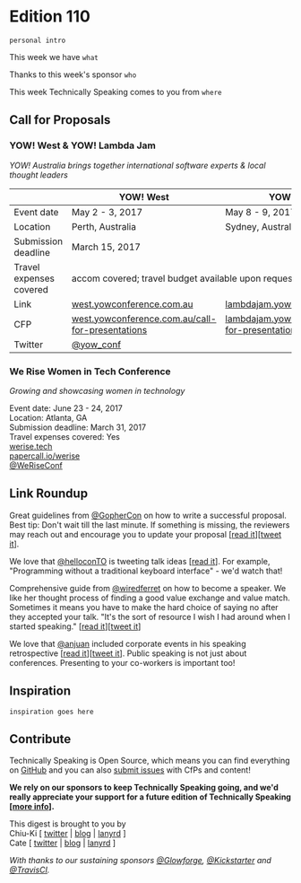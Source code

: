 # Edition 110

`personal intro`

This week we have `what`

Thanks to this week's sponsor `who`

This week Technically Speaking comes to you from `where`


## Call for Proposals

### YOW! West & YOW! Lambda Jam
*YOW! Australia brings together international software experts & local thought leaders*

<table>
<thead>
<tr>
<th></th>
<th>YOW! West</th>
<th>YOW! Lambda Jam</th>
</tr>
</thead>
<tbody>
<tr>
<td>Event date</td>
<td>May 2 - 3, 2017</td>
<td>May 8 - 9, 2017</td>
</tr>
<tr>
<td>Location</td>
<td>Perth, Australia</td>
<td>Sydney, Australia</td>
</tr>
<tr>
<td>Submission deadline</td>
<td colspan="2">March 15, 2017</td>
</tr>
<tr>
<td>Travel expenses covered</td>
<td colspan="2">accom covered; travel budget available upon request</td>
</tr>
<tr>
<td>Link</td>
<td><a href="http://west.yowconference.com.au/">west.yowconference.com.au</a></td>
<td><a href="http://lambdajam.yowconference.com.au/">lambdajam.yowconference.com.au</a></td>
<td></td>
</tr>
<tr>
<td>CFP</td>
<td><a href="http://west.yowconference.com.au/call-for-presentations/">west.yowconference.com.au/call-for-presentations</a></td>
<td><a href="http://lambdajam.yowconference.com.au/call-for-presentations/">lambdajam.yowconference.com.au/call-for-presentations</a></td>
</tr>
<tr>
<td>Twitter</td>
<td colspan="2"><a href="https://twitter.com/yow_conf">@yow_conf</a></td>
</tr>
</tbody>
</table>

### We Rise Women in Tech Conference
*Growing and showcasing women in technology*

Event date: June 23 - 24, 2017  
Location: Atlanta, GA  
Submission deadline: March 31, 2017  
Travel expenses covered: Yes  
[werise.tech](https://werise.tech)  
[papercall.io/werise](https://www.papercall.io/werise)  
[@WeRiseConf](https://twitter.com/WeRiseConf)


## Link Roundup

Great guidelines from [@GopherCon](https://twitter.com/GopherCon) on how to  write a successful proposal. Best tip: Don't wait till the last minute. If something is missing, the reviewers may reach out and encourage you to update your proposal [[read it](https://blog.gopheracademy.com/gophercon-2017/writing-a-successful-gophercon-proposal/)][[tweet it](https://twitter.com/home?status=Writing%20a%20successful%20%40GopherCon%20proposal%20by%20%40davecheney%20https%3A//blog.gopheracademy.com/gophercon-2017/writing-a-successful-gophercon-proposal/%20via%20%40techspeakdigest)].

We love that [@helloconTO](http://twitter.com/helloconTO) is tweeting talk ideas [[read it](https://twitter.com/helloconTO)]. For example, "Programming without a traditional keyboard interface" - we'd watch that!

Comprehensive guide from [@wiredferret](https://twitter.com/wiredferret) on how to become a speaker. We like her thought process of finding a good value exchange and value match. Sometimes it means you have to make the hard choice of saying no after they accepted your talk. "It's the sort of resource I wish I had around when I started speaking." [[read it](http://www.heidiwaterhouse.com/2017/01/16/lady-speaker-cfp-submissions/)][[tweet it](https://twitter.com/home?status=Comprehensive%20guide%20on%20how%20to%20become%20a%20speaker%20by%20%40wiredferret%0Ahttp%3A//www.heidiwaterhouse.com/2017/01/16/lady-speaker-cfp-submissions/%20via%20%40techspeakdigest)]

We love that [@anjuan](https://twitter.com/anjuan) included corporate events in
his speaking retrospective [[read it](http://www.anjuansimmons.com/speaking/2016publicspeakingretrospective
)][[tweet it](https://twitter.com/home?status=2016%20speaking%20retrospective%20by%20%40anjuan%0Ahttp%3A//www.anjuansimmons.com/speaking/2016publicspeakingretrospective%20via%20%40techspeakdigest)]. Public speaking is not just about conferences. Presenting to your co-workers is important too!


## Inspiration

`inspiration goes here`  

## Contribute

Technically Speaking is Open Source, which means you can find everything on [GitHub](https://github.com/catehstn/technically-speaking/) and you can also [submit issues](https://github.com/catehstn/technically-speaking/issues/new) with CfPs and content!

**We rely on our sponsors to keep Technically Speaking going, and we'd really appreciate your support for a future edition of Technically Speaking [[more info](http://www.techspeak.email/sponsorship/)].**  


This digest is brought to you by  
Chiu-Ki [ [twitter](https://twitter.com/chiuki) | [blog](http://blog.sqisland.com/) | [lanyrd](http://lanyrd.com/profile/chiuki/) ]  
Cate [ [twitter](https://twitter.com/catehstn) | [blog](http://www.cate.blog/) | [lanyrd](http://lanyrd.com/profile/catehstn/) ]

*With thanks to our sustaining sponsors [@Glowforge](http://twitter.com/glowforge), [@Kickstarter](http://twitter.com/kickstarter) and [@TravisCI](http://twitter.com/travisci).*
